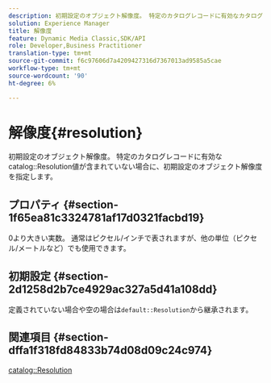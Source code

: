 ```yaml
---
description: 初期設定のオブジェクト解像度。 特定のカタログレコードに有効なカタログ解像度の値が含まれていない場合に、初期設定のオブジェクト解像度を指定します。
solution: Experience Manager
title: 解像度
feature: Dynamic Media Classic,SDK/API
role: Developer,Business Practitioner
translation-type: tm+mt
source-git-commit: f6c97606d7a4209427316d7367013ad9585a5cae
workflow-type: tm+mt
source-wordcount: '90'
ht-degree: 6%

---
```



# 解像度{#resolution}

初期設定のオブジェクト解像度。 特定のカタログレコードに有効なcatalog::Resolution値が含まれていない場合に、初期設定のオブジェクト解像度を指定します。

## プロパティ {#section-1f65ea81c3324781af17d0321facbd19}

0より大きい実数。 通常はピクセル/インチで表されますが、他の単位（ピクセル/メートルなど）でも使用できます。

## 初期設定 {#section-2d1258d2b7ce4929ac327a5d41a108dd}

定義されていない場合や空の場合は`default::Resolution`から継承されます。

## 関連項目 {#section-dffa1f318fd84833b74d08d09c24c974}

[catalog::Resolution](../../../../../is-api/image-catalog/image-serving-api-ref/c-image-catalog-reference/c-image-svg-data-reference/c-image-data-reference/r-resolution-cat.md#reference-de489f5f36b64bd0831749546f8728e1)
